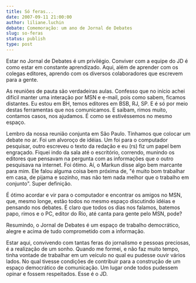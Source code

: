 ```yaml
---
title: Só feras...
date: 2007-09-11 21:00:00
author: liliane.luchin
debate: Comemoração: um ano de Jornal de Debates
slug: so-feras
status: publish 
type: post
---
```


  
Estar no Jornal de Debates é um privilégio. Conviver com a equipe do JD é como estar em constante aprendizado. Aqui, além de aprender com os colegas editores, aprendo com os diversos colaboradores que escrevem para a gente.   
  
As reuniões de pauta são verdadeiras aulas. Confesso que no início achei difícil manter uma interação por MSN e e-mail, pois como sabem, ficamos distantes. Eu estou em BH, temos editores em BSB, RJ, SP. E é só por meio destas ferramentas que nos comunicamos. E saibam, rimos muito, contamos casos, nos ajudamos. É como se estivéssemos no mesmo espaço.   
  
Lembro da nossa reunião conjunta em São Paulo. Tínhamos que colocar um debate no ar. Foi um alvoroço de idéias. Um foi para o computador pesquisar, outro escreveu o texto da redação e eu (rs) fiz um papel bem engraçado. Fiquei indo da sala até o escritório, correndo, munindo os editores que pensavam na pergunta com as informações que o outro pesquisava na internet. Foi ótimo. Aí, o Markun disse algo bem marcante para mim. Ele falou alguma coisa bem próxima de, "é muito bom trabalhar em casa, de pijama e sozinho, mas não tem nada melhor que o trabalho em conjunto". Super definição.   
  
É ótimo acordar e vir para o computador e encontrar os amigos no MSN, que, mesmo longe, estão todos no mesmo espaço discutindo idéias e pensando nos debates. É claro que todos os dias nos falamos, batemos papo, rimos e o PC, editor do Rio, até canta para gente pelo MSN, pode?  
  
Resumindo, o Jornal de Debates é um espaço de trabalho democrático, alegre e acima de tudo comprometido com a informação.   
  
Estar aqui, convivendo com tantas feras do jornalismo e pessoas preciosas, é a realização de um sonho. Quando me formei, e não faz muito tempo, tinha vontade de trabalhar em um veículo no qual eu pudesse ouvir vários lados. No qual tivesse condições de contribuir para a construção de um espaço democrático de comunicação. Um lugar onde todos pudessem opinar e fossem respeitados. Esse é o JD.
